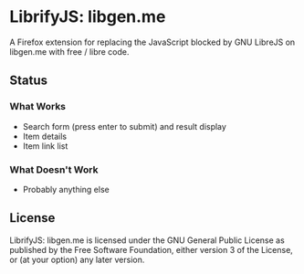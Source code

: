 # LibrifyJS: libgen.me

A Firefox extension for replacing the JavaScript blocked by GNU LibreJS on libgen.me
with free / libre code.

## Status

### What Works

- Search form (press enter to submit) and result display
- Item details
- Item link list

### What Doesn't Work

- Probably anything else

## License

LibrifyJS: libgen.me is licensed under the GNU General Public License as
published by the Free Software Foundation, either version 3 of the License, or
(at your option) any later version.
